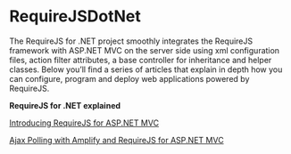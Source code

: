 RequireJSDotNet
===============

The RequireJS for .NET project smoothly integrates the RequireJS framework with ASP.NET MVC on the server side using xml configuration files, action filter attributes, a base controller for inheritance and helper classes. Below you’ll find a series of articles that explain in depth how you can configure, program and deploy web applications powered by RequireJS.

**RequireJS for .NET explained**

[Introducing RequireJS for ASP.NET MVC](http://www.stefanprodan.eu/2012/09/intro-requirejs-for-asp-net-mvc/)

[Ajax Polling with Amplify and RequireJS for ASP.NET MVC](http://www.stefanprodan.eu/2012/09/ajax-polling-with-amplify-and-requirejs-for-asp-net-mvc/)
